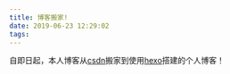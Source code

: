 ```yaml
---
title: 博客搬家!
date: 2019-06-23 12:29:02
tags:
---
```

自即日起，本人博客从[csdn](https://blog.csdn.net/weixin_43434223)搬家到使用[hexo](http://www.ayang818.top)搭建的个人博客！